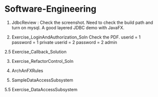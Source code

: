 # Software-Engineering

1. JdbcReview	: Check the screenshot.   Need to check the build path and turn on mysql.   A good layered JDBC demo with JavaFX. 

2. Exercise_LoginAndAuthorization_Soln   Check the PDF.
     userid = 1   password = 1  private
     userid = 2   password = 2  admin

2.5 Exercise_Callback_Solution	

3. Exercise_RefactorControl_Soln	

4. ArchAnFXRules

5. SampleDataAccessSubsystem		

5.5 Exercise_DataAccessSubsystem

